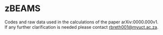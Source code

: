 # zBEAMS

Codes and raw data used in the calculations of the paper arXiv:0000.000v1. If any further clarification is needed please contact rbreth001@myuct.ac.za. 